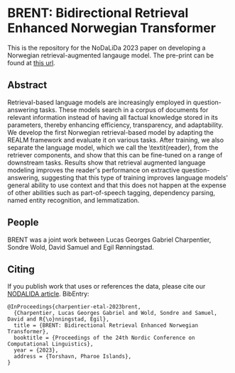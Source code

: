 # BRENT: Bidirectional Retrieval Enhanced Norwegian Transformer

This is the repository for the NoDaLiDa 2023 paper on developing a Norwegian retrieval-augmented langauge model. The pre-print can be found at [this url](https://arxiv.org/abs/2304.09649).

## Abstract
Retrieval-based language models are increasingly employed in question-answering tasks. These models search in a corpus of documents for relevant information instead of having all factual knowledge stored in its parameters, thereby enhancing efficiency, transparency, and adaptability. We develop the first Norwegian retrieval-based model by adapting the REALM framework and evaluate it on various tasks. After training, we also separate the language model, which we call the \textit{reader}, from the retriever components, and show that this can be fine-tuned on a range of downstream tasks. Results show that retrieval augmented language modeling improves the reader's performance on extractive question-answering, suggesting that this type of training improves language models' general ability to use context and that this does not happen at the expense of other abilities such as part-of-speech tagging, dependency parsing, named entity recognition, and lemmatization.

## People

BRENT was a joint work between Lucas Georges Gabriel Charpentier, Sondre Wold, David Samuel and Egil Rønningstad.

## Citing

If you publish work that uses or references the data, please cite our [NODALIDA article](). BibEntry:

```
@InProceedings{charpentier-etal-2023brent,
  {Charpentier, Lucas Georges Gabriel and Wold, Sondre and Samuel, David and R{\o}nningstad, Egil},
  title = {BRENT: Bidirectional Retrieval Enhanced Norwegian Transformer},
  booktitle = {Proceedings of the 24th Nordic Conference on Computational Linguistics},
  year = {2023},
  address = {Torshavn, Pharoe Islands},
}
```

